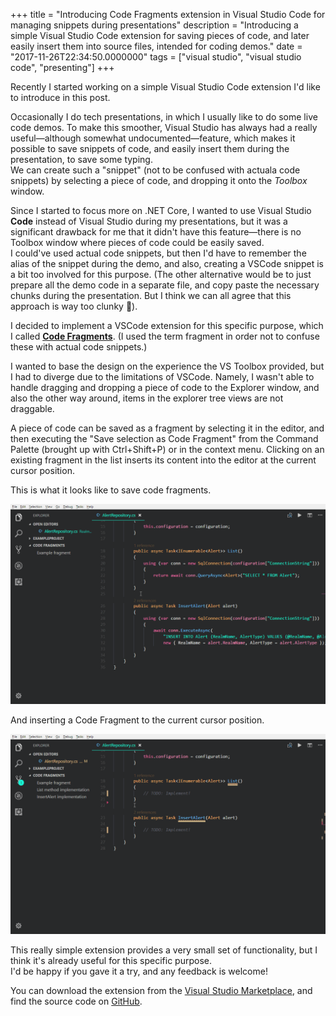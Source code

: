 +++
title = "Introducing Code Fragments extension in Visual Studio Code for managing snippets during presentations"
description = "Introducing a simple Visual Studio Code extension for saving pieces of code, and later easily insert them into source files, intended for coding demos."
date = "2017-11-26T22:34:50.0000000"
tags = ["visual studio", "visual studio code", "presenting"]
+++

Recently I started working on a simple Visual Studio Code extension I'd like to introduce in this post.

Occasionally I do tech presentations, in which I usually like to do some live code demos. To make this smoother, Visual Studio has always had a really useful—although somewhat undocumented—feature, which makes it possible to save snippets of code, and easily insert them during the presentation, to save some typing.  
We can create such a "snippet" (not to be confused with actuala code snippets) by selecting a piece of code, and dropping it onto the *Toolbox* window.

Since I started to focus more on .NET Core, I wanted to use Visual Studio **Code** instead of Visual Studio during my presentations, but it was a significant drawback for me that it didn't have this feature—there is no Toolbox window where pieces of code could be easily saved.  
I could've used actual code snippets, but then I'd have to remember the alias of the snippet during the demo, and also, creating a VSCode snippet is a bit too involved for this purpose. (The other alternative would be to just prepare all the demo code in a separate file, and copy paste the necessary chunks during the presentation. But I think we can all agree that this approach is way too clunky 🙂).

I decided to implement a VSCode extension for this specific purpose, which I called [**Code Fragments**](https://marketplace.visualstudio.com/items?itemName=markvincze.code-fragments). (I used the term fragment in order not to confuse these with actual code snippets.)

I wanted to base the design on the experience the VS Toolbox provided, but I had to diverge due to the limitations of VSCode. Namely, I wasn't able to handle dragging and dropping a piece of code to the Explorer window, and also the other way around, items in the explorer tree views are not draggable.

A piece of code can be saved as a fragment by selecting it in the editor, and then executing the "Save selection as Code Fragment" from the Command Palette (brought up with Ctrl+Shift+P) or in the context menu.
Clicking on an existing fragment in the list inserts its content into the editor at the current cursor position.

This is what it looks like to save code fragments.

![Saving a Code Fragment.](/images/2017/11/codefragments-save.gif)

And inserting a Code Fragment to the current cursor position.

![Inserting a Code Fragment](/images/2017/11/codefragments-insert.gif)

This really simple extension provides a very small set of functionality, but I think it's already useful for this specific purpose.  
I'd be happy if you gave it a try, and any feedback is welcome!

You can download the extension from the [Visual Studio Marketplace](https://marketplace.visualstudio.com/items?itemName=markvincze.code-fragments), and find the source code on [GitHub](https://github.com/markvincze/vscode-codeFragments).
